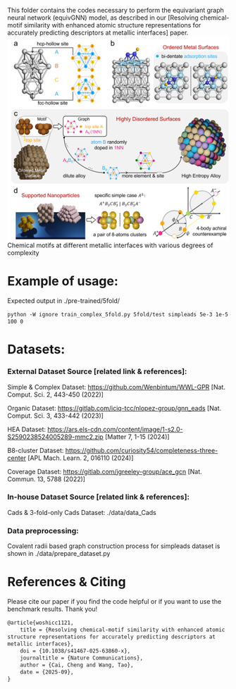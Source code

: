 This folder contains the codes necessary to perform the equivariant graph neural network (equivGNN) model, as described in our [Resolving chemical-motif similarity with enhanced atomic structure representations for accurately predicting descriptors at metallic interfaces] paper.
![scheme](../assets/equivgnn.jpg)
Chemical motifs at different metallic interfaces with various degrees of complexity

# Example of usage:
Expected output in ./pre-trained/5fold/
```
python -W ignore train_complex_5fold.py 5fold/test simpleads 5e-3 1e-5 100 0
```

# Datasets:
### External Dataset Source [related link & references]:
Simple & Complex Dataset: https://github.com/Wenbintum/WWL-GPR [Nat. Comput. Sci. 2, 443-450 (2022)]

Organic Dataset: https://gitlab.com/iciq-tcc/nlopez-group/gnn_eads [Nat. Comput. Sci. 3, 433-442 (2023)]

HEA Dataset: https://ars.els-cdn.com/content/image/1-s2.0-S2590238524005289-mmc2.zip [Matter 7, 1-15 (2024)]

B8-cluster Dataset: https://github.com/curiosity54/completeness-three-center [APL Mach. Learn. 2, 016110 (2024)]

Coverage Dataset: https://gitlab.com/jgreeley-group/ace_gcn [Nat. Commun. 13, 5788 (2022)]

### In-house Dataset Source [related link & references]:
Cads & 3-fold-only Cads Dataset: ./data/data_Cads

### Data preprocessing: 
Covalent radii based graph construction process for simpleads dataset is shown in ./data/prepare_dataset.py

# References & Citing
Please cite our paper if you find the code helpful or if you want to use the benchmark results. Thank you!
```
@article{woshicc1121,
	title = {Resolving chemical-motif similarity with enhanced atomic structure representations for accurately predicting descriptors at metallic interfaces},
	doi = {10.1038/s41467-025-63860-x},
	journaltitle = {Nature Communications},
	author = {Cai, Cheng and Wang, Tao},
	date = {2025-09},
}
```
